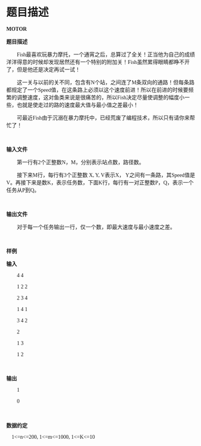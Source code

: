# 题目描述


<p>
<b><span style="font-family:Microsoft YaHei;">MOTOR</span></b> 
</p>
<p>
<b><span style="font-family:Microsoft YaHei;">题目描述</span><span></span></b> 
</p>
<p style="text-align:left;text-indent:21.0pt;" align="left">
<span style="font-family:Microsoft YaHei;">Fish最喜欢玩暴力摩托，一个通宵之后，总算过了全关！正当他为自己的成绩洋洋得意的时候却发现居然还有一个特别的附加关！</span><span style="font-family:&#39;Microsoft YaHei&#39;;">Fish</span><span style="font-family:Microsoft YaHei;">虽然累得眼睛都睁不开了，但是他还是决定再试一试！</span><span></span> 
</p>
<p style="text-align:left;text-indent:21.0pt;" align="left">
<span style="font-family:Microsoft YaHei;">这一关与以前的关不同，包含有</span><span style="font-family:&#39;Microsoft YaHei&#39;;">N</span><span style="font-family:Microsoft YaHei;">个站，之间连了</span><span style="font-family:&#39;Microsoft YaHei&#39;;">M</span><span style="font-family:Microsoft YaHei;">条双向的通路！但每条路都规定了一个</span><span style="font-family:&#39;Microsoft YaHei&#39;;">Speed</span><span style="font-family:Microsoft YaHei;">值，在这条路上必须以这个速度前进！所以在前进的时候要频繁的调整速度，这对鱼类来说是很痛苦的，所以</span><span style="font-family:&#39;Microsoft YaHei&#39;;">Fish</span><span style="font-family:Microsoft YaHei;">决定尽量使调整的幅度小一些，也就是使走过的路的速度最大值与最小值之差最小！</span><span></span> 
</p>
<p style="text-align:left;text-indent:21.0pt;" align="left">
<span style="font-family:Microsoft YaHei;">可最近</span><span style="font-family:&#39;Microsoft YaHei&#39;;">Fish</span><span style="font-family:Microsoft YaHei;">由于沉溺在暴力摩托中，已经荒废了编程技术，所以只有请你来帮忙了！</span><b></b> 
</p>
<p style="text-align:left;" align="left">
<b><span style="font-family:Microsoft YaHei;"> </span></b> 
</p>
<p style="text-align:left;" align="left">
<b><span style="font-family:Microsoft YaHei;">输入文件</span><span></span></b> 
</p>
<p style="text-align:left;text-indent:21.0pt;" align="left">
<span style="font-family:Microsoft YaHei;">第一行有</span><span style="font-family:&#39;Microsoft YaHei&#39;;">2</span><span style="font-family:Microsoft YaHei;">个正整数</span><span style="font-family:&#39;Microsoft YaHei&#39;;">N</span><span style="font-family:Microsoft YaHei;">，</span><span style="font-family:&#39;Microsoft YaHei&#39;;">M</span><span style="font-family:Microsoft YaHei;">，分别表示站点数，路径数。</span><span></span> 
</p>
<p style="text-align:left;text-indent:21.0pt;" align="left">
<span style="font-family:Microsoft YaHei;">接下来</span><span style="font-family:&#39;Microsoft YaHei&#39;;">M</span><span style="font-family:Microsoft YaHei;">行，每行有</span><span style="font-family:&#39;Microsoft YaHei&#39;;">3</span><span style="font-family:Microsoft YaHei;">个正整数</span><span style="font-family:&#39;Microsoft YaHei&#39;;"> X, Y, V</span><span style="font-family:Microsoft YaHei;">表示</span><span style="font-family:&#39;Microsoft YaHei&#39;;">X</span><span style="font-family:Microsoft YaHei;">，</span><span style="font-family:&#39;Microsoft YaHei&#39;;"> Y</span><span style="font-family:Microsoft YaHei;">之间有一条路，其</span><span style="font-family:&#39;Microsoft YaHei&#39;;">Speed</span><span style="font-family:Microsoft YaHei;">值是</span><span style="font-family:&#39;Microsoft YaHei&#39;;">V</span><span style="font-family:Microsoft YaHei;">。再接下来是数</span><span style="font-family:&#39;Microsoft YaHei&#39;;">K</span><span style="font-family:Microsoft YaHei;">，表示任务数，下面</span><span style="font-family:&#39;Microsoft YaHei&#39;;">K</span><span style="font-family:Microsoft YaHei;">行，每行有一对正整数</span><span style="font-family:&#39;Microsoft YaHei&#39;;">P</span><span style="font-family:Microsoft YaHei;">，</span><span style="font-family:&#39;Microsoft YaHei&#39;;">Q</span><span style="font-family:Microsoft YaHei;">，表示一个任务从</span><span style="font-family:&#39;Microsoft YaHei&#39;;">P</span><span style="font-family:Microsoft YaHei;">到</span><span style="font-family:&#39;Microsoft YaHei&#39;;">Q</span><span style="font-family:Microsoft YaHei;">。</span> 
</p>
<p style="text-align:left;" align="left">
<b><span style="font-family:Microsoft YaHei;"> </span></b> 
</p>
<p style="text-align:left;" align="left">
<b><span style="font-family:Microsoft YaHei;">输出文件</span><span></span></b> 
</p>
<p style="text-align:left;text-indent:21.0pt;" align="left">
<span style="font-family:Microsoft YaHei;">对于每一个任务输出一行，仅一个数，即最大速度与最小速度之差。</span><span></span> 
</p>
<p style="text-align:left;" align="left">
<span style="font-family:Microsoft YaHei;"> </span> 
</p>
<p>
<b><span style="font-family:Microsoft YaHei;">样例</span><span></span></b> 
</p>
<p>
<b><span style="font-family:Microsoft YaHei;">输入</span><span></span></b> 
</p>
<p style="text-indent:21.0pt;">
<span style="font-family:Microsoft YaHei;">4 4</span> 
</p>
<p style="text-indent:21.0pt;">
<span style="font-family:Microsoft YaHei;">1 2 2</span> 
</p>
<p style="text-indent:21.0pt;">
<span style="font-family:Microsoft YaHei;">2 3 4</span> 
</p>
<p style="text-indent:21.0pt;">
<span style="font-family:Microsoft YaHei;">1 4 1</span> 
</p>
<p style="text-indent:21.0pt;">
<span style="font-family:Microsoft YaHei;">3 4 2</span> 
</p>
<p style="text-indent:21.0pt;">
<span style="font-family:Microsoft YaHei;">2</span> 
</p>
<p style="text-indent:21.0pt;">
<span style="font-family:Microsoft YaHei;">1 3</span> 
</p>
<p style="text-indent:21.0pt;">
<span style="font-family:Microsoft YaHei;">1 2</span> 
</p>
<p>
<span style="font-family:Microsoft YaHei;"> </span> 
</p>
<p>
<b><span style="font-family:Microsoft YaHei;">输出</span><span></span></b> 
</p>
<p style="text-indent:21.0pt;">
<span style="font-family:Microsoft YaHei;">1</span> 
</p>
<p style="text-indent:21.0pt;">
<span style="font-family:Microsoft YaHei;">0</span> 
</p>
<p>
<br/>
</p>
<p>
<b><span style="font-family:Microsoft YaHei;">数据约定</span><span></span></b> 
</p>
<p>
<span style="font-family:Microsoft YaHei;">    1&lt;=n&lt;=200,
1&lt;=m&lt;=1000, 1&lt;=K&lt;=10</span> 
</p>
<p>
<br/>
</p>

